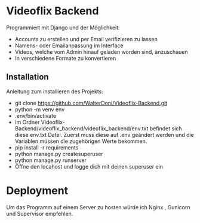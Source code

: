 # Videoflix Backend

Programmiert mit Django und der Möglichkeit:

- Accounts zu erstellen und per Email verifizieren zu lassen
- Namens- oder Emailanpassung im Interface
- Videos, welche vom Admin hinauf geladen worden sind, anzuschauen
- In verschiedene Formate zu konvertieren


## Installation

Anleitung zum installieren des Projekts:

- git clone https://github.com/WalterDoni/Videoflix-Backend.git
- python -m venv env
- .env/bin/activate 
- im Ordner Videoflix-Backend/videoflix_backend/videoflix_backend/env.txt befindet sich diese env.txt Datei. Zuerst muss diese auf .env geändert werden und die Variablen müssen die zugehörigen Werte bekommen.
- pip install -r requirements
- python manage.py createsuperuser
- python manage.py runserver
- Öffne den locahost und logge dich mit deinen superuser ein

# Deployment

Um das Programm auf einem Server zu hosten würde ich Nginx , Gunicorn und Supervisor empfehlen. 
